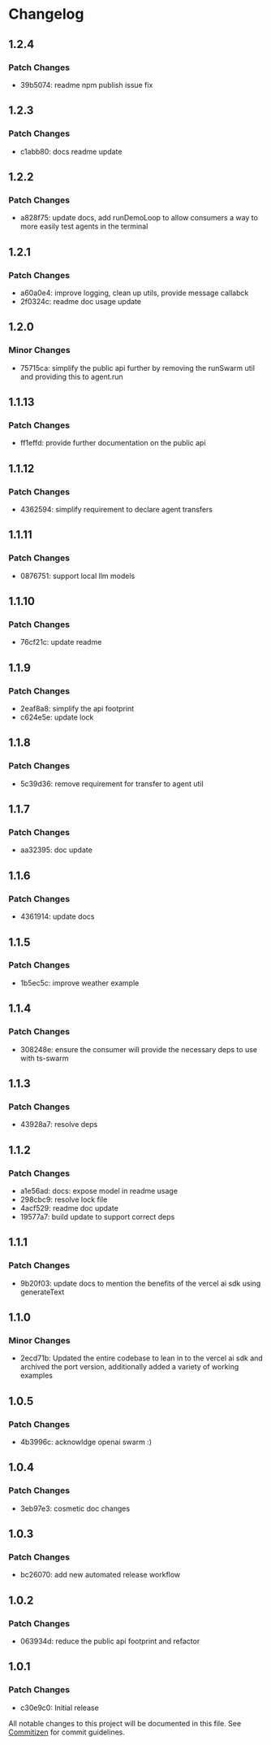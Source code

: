 # Changelog

## 1.2.4

### Patch Changes

- 39b5074: readme npm publish issue fix

## 1.2.3

### Patch Changes

- c1abb80: docs readme update

## 1.2.2

### Patch Changes

- a828f75: update docs, add runDemoLoop to allow consumers a way to more easily test agents in the terminal

## 1.2.1

### Patch Changes

- a60a0e4: improve logging, clean up utils, provide message callabck
- 2f0324c: readme doc usage update

## 1.2.0

### Minor Changes

- 75715ca: simplify the public api further by removing the runSwarm util and providing this to agent.run

## 1.1.13

### Patch Changes

- ff1effd: provide further documentation on the public api

## 1.1.12

### Patch Changes

- 4362594: simplify requirement to declare agent transfers

## 1.1.11

### Patch Changes

- 0876751: support local llm models

## 1.1.10

### Patch Changes

- 76cf21c: update readme

## 1.1.9

### Patch Changes

- 2eaf8a8: simplify the api footprint
- c624e5e: update lock

## 1.1.8

### Patch Changes

- 5c39d36: remove requirement for transfer to agent util

## 1.1.7

### Patch Changes

- aa32395: doc update

## 1.1.6

### Patch Changes

- 4361914: update docs

## 1.1.5

### Patch Changes

- 1b5ec5c: improve weather example

## 1.1.4

### Patch Changes

- 308248e: ensure the consumer will provide the necessary deps to use with ts-swarm

## 1.1.3

### Patch Changes

- 43928a7: resolve deps

## 1.1.2

### Patch Changes

- a1e56ad: docs: expose model in readme usage
- 298cbc9: resolve lock file
- 4acf529: readme doc update
- 19577a7: build update to support correct deps

## 1.1.1

### Patch Changes

- 9b20f03: update docs to mention the benefits of the vercel ai sdk using generateText

## 1.1.0

### Minor Changes

- 2ecd71b: Updated the entire codebase to lean in to the vercel ai sdk and archived the port version, additionally added a variety of working examples

## 1.0.5

### Patch Changes

- 4b3996c: acknowldge openai swarm :)

## 1.0.4

### Patch Changes

- 3eb97e3: cosmetic doc changes

## 1.0.3

### Patch Changes

- bc26070: add new automated release workflow

## 1.0.2

### Patch Changes

- 063934d: reduce the public api footprint and refactor

## 1.0.1

### Patch Changes

- c30e9c0: Initial release

All notable changes to this project will be documented in this file. See [Commitizen](https://commitizen-tools.github.io/commitizen/) for commit guidelines.
